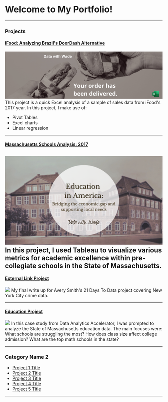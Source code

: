 # Welcome to My Portfolio!

---

### Projects

#### [iFood: Analyzing Brazil's DoorDash Alternative](https://www.linkedin.com/pulse/ifood-quick-analysis-brazils-doordash-alternative-wade-fisher/)
[<img src="images/iFoodHeader.png"/>](https://www.linkedin.com/pulse/ifood-quick-analysis-brazils-doordash-alternative-wade-fisher/)
This project is a quick Excel analysis of a sample of sales data from iFood's 2017 year. In this project, I make use of:<br>
- Pivot Tables
- Excel charts
- Linear regression

---
#### [Massachusetts Schools Analysis: 2017](https://www.linkedin.com/pulse/foundation-nation-data-behind-next-generation-workforce-wade-fisher/?trackingId=%2Fs%2B%2FUkHtSgGmFG%2BavczCoQ%3D%3D)
[<img src="images/education.png"/>](https://www.linkedin.com/pulse/foundation-nation-data-behind-next-generation-workforce-wade-fisher/?trackingId=%2Fs%2B%2FUkHtSgGmFG%2BavczCoQ%3D%3D)
In this project, I used Tableau to visualize various metrics for academic excellence within pre-collegiate schools in the State of Massachusetts.
---
#### [External Link Project](https://www.linkedin.com/pulse/what-i-learned-21-days-data-avery-smith)
[<img src="images/21 Days To Data Challenge What I've Learned Cover.png?raw=true"/>](https://www.linkedin.com/pulse/what-i-learned-21-days-data-avery-smith)
My final write up for Avery Smith's 21 Days To Data project covering New York City crime data. 


---
#### [Education Project](https://www.linkedin.com/pulse/massachusetts-education-analysis-samantha-paul/)
[<img src="images/21 Days To Data Challenge What I've Learned Cover.png?raw=true"/>](https://www.linkedin.com/pulse/what-i-learned-21-days-data-avery-smith)
In this case study from Data Analytics Accelerator, I was prompted to analyze the State of Massachusetts education data. The main focuses were:
What schools are struggling the most?
How does class size affect college admission?
What are the top math schools in the state? 

---

### Category Name 2

- [Project 1 Title](http://example.com/)
- [Project 2 Title](http://example.com/)
- [Project 3 Title](http://example.com/)
- [Project 4 Title](http://example.com/)
- [Project 5 Title](http://example.com/)

---




